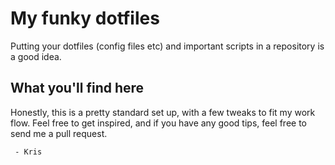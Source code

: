 # My funky dotfiles

Putting your dotfiles (config files etc) and important scripts in a 
repository is a good idea.

## What you'll find here

Honestly, this is a pretty standard set up, with a few tweaks to fit my 
work flow. Feel free to get inspired, and if you have any good tips,
     feel free to send me a pull request.

     - Kris
